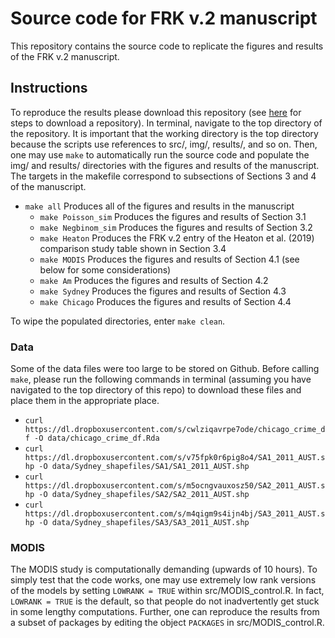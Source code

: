 # Source code for FRK v.2 manuscript

This repository contains the source code to replicate the figures and results of the FRK v.2 manuscript. 

## Instructions

To reproduce the results please download this repository (see [here](https://superuser.com/a/1309684) for steps to download a repository). In terminal, navigate to the top directory of the repository. It is important that the working directory is the top directory because the scripts use references to src/, img/, results/, and so on. Then, one may use `make` to automatically run the source code and populate the img/ and results/ directories with the figures and results of the manuscript. The targets in the makefile correspond to subsections of Sections 3 and 4 of the manuscript. 
- `make all`	Produces all of the figures and results in the manuscript
  - `make Poisson_sim` Produces the figures and results of Section 3.1 
  - `make Negbinom_sim` Produces the figures and results of Section 3.2
  - `make Heaton` Produces the FRK v.2 entry of the Heaton et al. (2019) comparison study table shown in Section 3.4
  - `make MODIS` Produces the figures and results of Section 4.1 (see below for some considerations)
  - `make Am` Produces the figures and results of Section 4.2
  - `make Sydney` Produces the figures and results of Section 4.3
  - `make Chicago` Produces the figures and results of Section 4.4
  
To wipe the populated directories, enter `make clean`.

### Data

Some of the data files were too large to be stored on Github. Before calling `make`, please run the following commands in terminal (assuming you have navigated to the top directory of this repo) to download these files and place them in the appropriate place.
- `curl https://dl.dropboxusercontent.com/s/cwlziqavrpe7ode/chicago_crime_df -O data/chicago_crime_df.Rda`
- `curl https://dl.dropboxusercontent.com/s/v75fpk0r6pig8o4/SA1_2011_AUST.shp -O data/Sydney_shapefiles/SA1/SA1_2011_AUST.shp`
- `curl https://dl.dropboxusercontent.com/s/m5ocngvauxosz50/SA2_2011_AUST.shp -O data/Sydney_shapefiles/SA2/SA2_2011_AUST.shp`
- `curl https://dl.dropboxusercontent.com/s/m4qigm9s4ijn4bj/SA3_2011_AUST.shp -O data/Sydney_shapefiles/SA3/SA3_2011_AUST.shp`

### MODIS

The MODIS study is computationally demanding (upwards of 10 hours). To simply test that the code works, one may use extremely low rank versions of the models by setting `LOWRANK = TRUE` within src/MODIS_control.R. In fact, `LOWRANK = TRUE` is the default, so that people do not inadvertently get stuck in some lengthy computations. Further, one can reproduce the results from a subset of packages by editing the object `PACKAGES` in src/MODIS_control.R.
